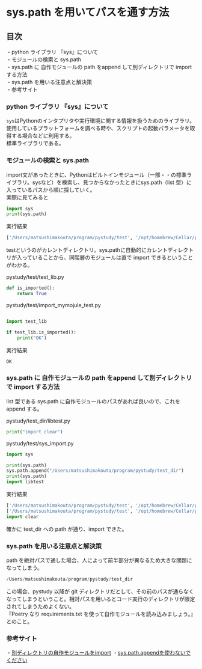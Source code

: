 # sys.path を用いてパスを通す方法

## 目次

・python ライブラリ 『sys』について  
・モジュールの検索と sys.path  
・sys.path に 自作モジュールの path をappend して別ディレクトリで import する方法  
・sys.path を用いる注意点と解決策  
・参考サイト  

### python ライブラリ 『sys』について

`sys`はPythonのインタプリタや実行環境に関する情報を扱うためのライブラリ。  
使用しているプラットフォームを調べる時や、スクリプトの起動パラメータを取得する場合などに利用する。  
標準ライブラリである。

### モジュールの検索と sys.path

import文があったときに、Pythonはビルトインモジュール（一部・・の標準ライブラリ。sysなど）を検索し、見つからなかったときにsys.path（list 型）に入っているパスから順に探していく。  
実際に見てみると

```python
import sys
print(sys.path)
```

実行結果

```python
['/Users/matsushimakouta/program/pystudy/test', '/opt/homebrew/Cellar/python@3.11/3.11.4/Frameworks/Python.framework/Versions/3.11/lib/python311.zip', '/opt/homebrew/Cellar/python@3.11/3.11.4/Frameworks/Python.framework/Versions/3.11/lib/python3.11', '/opt/homebrew/Cellar/python@3.11/3.11.4/Frameworks/Python.framework/Versions/3.11/lib/python3.11/lib-dynload', '/Users/matsushimakouta/Library/Python/3.11/lib/python/site-packages', '/opt/homebrew/lib/python3.11/site-packages', '/opt/homebrew/Cellar/pybind11/2.10.4/libexec/lib/python3.11/site-packages']
```

testというのがカレントディレクトリ。sys.pathに自動的にカレントディレクトリが入っていることから、同階層のモジュールは直で import できるということがわかる。

pystudy/test/test_lib.py

```python
def is_imported():
    return True
```

pystudy/test/import_mymojule_test.py

```python

import test_lib

if test_lib.is_imported():
    print("OK")
```

実行結果

```python
OK
```

### sys.path に 自作モジュールの path をappend して別ディレクトリで import する方法

list 型である sys.path に自作モジュールのパスがあれば良いので、これを append する。

pystudy/test_dir/libtest.py

```python
print("import clear")
```

pystudy/test/sys_import.py

```python
import sys

print(sys.path)
sys.path.append("/Users/matsushimakouta/program/pystudy/test_dir")
print(sys.path)
import libtest
```

実行結果

```python
['/Users/matsushimakouta/program/pystudy/test', '/opt/homebrew/Cellar/python@3.11/3.11.4/Frameworks/Python.framework/Versions/3.11/lib/python311.zip', '/opt/homebrew/Cellar/python@3.11/3.11.4/Frameworks/Python.framework/Versions/3.11/lib/python3.11', '/opt/homebrew/Cellar/python@3.11/3.11.4/Frameworks/Python.framework/Versions/3.11/lib/python3.11/lib-dynload', '/Users/matsushimakouta/Library/Python/3.11/lib/python/site-packages', '/opt/homebrew/lib/python3.11/site-packages', '/opt/homebrew/Cellar/pybind11/2.10.4/libexec/lib/python3.11/site-packages']
['/Users/matsushimakouta/program/pystudy/test', '/opt/homebrew/Cellar/python@3.11/3.11.4/Frameworks/Python.framework/Versions/3.11/lib/python311.zip', '/opt/homebrew/Cellar/python@3.11/3.11.4/Frameworks/Python.framework/Versions/3.11/lib/python3.11', '/opt/homebrew/Cellar/python@3.11/3.11.4/Frameworks/Python.framework/Versions/3.11/lib/python3.11/lib-dynload', '/Users/matsushimakouta/Library/Python/3.11/lib/python/site-packages', '/opt/homebrew/lib/python3.11/site-packages', '/opt/homebrew/Cellar/pybind11/2.10.4/libexec/lib/python3.11/site-packages', '/Users/matsushimakouta/program/pystudy/test_dir']
import clear
```

確かに test_dir への path が通り、import できた。

### sys.path を用いる注意点と解決策

path を絶対パスで通した場合、人によって前半部分が異なるため大きな問題になってしまう。

```python
/Users/matsushimakouta/program/pystudy/test_dir
```

この場合、pystudy 以降が git ディレクトリだとして、その前のパスが通らなくなってしまうということ。相対パスを用いるとコード実行のディレクトリが限定されてしまうためよくない。  
『Poetry なり requirements.txt を使って自作モジュールを読み込みましょう。』とのこと。

### 参考サイト

・[別ディレクトリの自作モジュールをimport](https://fuji-pocketbook.net/another-dir-module/)
・[sys.path.appendを使わないでください](https://qiita.com/siida36/items/b171922546e65b868679)